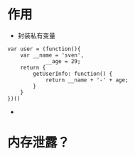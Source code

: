 # 作用

- 封装私有变量

```
var user = (function(){
    var __name = 'sven',
            __age = 29;
    return {
        getUserInfo: function() {
            return __name + '-' + age;
        }
    }
})()
```

- 


# 内存泄露？




